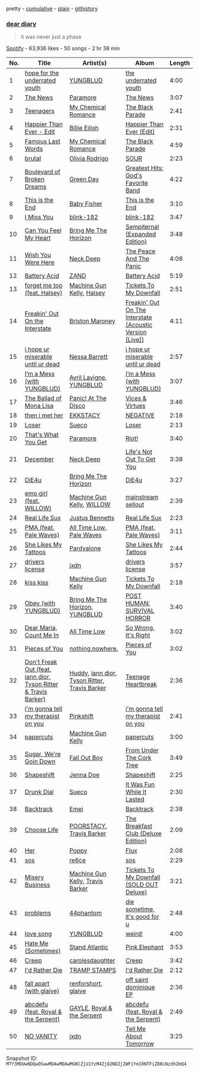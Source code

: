 pretty - [cumulative](/playlists/cumulative/37i9dQZF1DX1vEe0OWx8Fn.md) - [plain](/playlists/plain/37i9dQZF1DX1vEe0OWx8Fn) - [githistory](https://github.githistory.xyz/mackorone/spotify-playlist-archive/blob/main/playlists/plain/37i9dQZF1DX1vEe0OWx8Fn)

### [dear diary](https://open.spotify.com/playlist/37i9dQZF1DX1vEe0OWx8Fn)

> it was never just a phase

[Spotify](https://open.spotify.com/user/spotify) - 63,936 likes - 50 songs - 2 hr 38 min

| No. | Title | Artist(s) | Album | Length |
|---|---|---|---|---|
| 1 | [hope for the underrated youth](https://open.spotify.com/track/24qhW8fqWyrMHqkBfM2HPk) | [YUNGBLUD](https://open.spotify.com/artist/6Ad91Jof8Niiw0lGLLi3NW) | [the underrated youth](https://open.spotify.com/album/0kGTcfwQC5nlsubgxUXdwP) | 4:00 |
| 2 | [The News](https://open.spotify.com/track/02oTRx0v3GloOe5VJZgjC7) | [Paramore](https://open.spotify.com/artist/74XFHRwlV6OrjEM0A2NCMF) | [The News](https://open.spotify.com/album/6Qc7G45dQ8rA91IbPrTUFR) | 3:07 |
| 3 | [Teenagers](https://open.spotify.com/track/7j31rVgGX9Q2blT92VBEA0) | [My Chemical Romance](https://open.spotify.com/artist/7FBcuc1gsnv6Y1nwFtNRCb) | [The Black Parade](https://open.spotify.com/album/0FZK97MXMm5mUQ8mtudjuK) | 2:41 |
| 4 | [Happier Than Ever \- Edit](https://open.spotify.com/track/32BeYxKPrig1LefHsC0Xuo) | [Billie Eilish](https://open.spotify.com/artist/6qqNVTkY8uBg9cP3Jd7DAH) | [Happier Than Ever \(Edit\)](https://open.spotify.com/album/2kzPJWrTjVKEYWWhowXLnz) | 2:31 |
| 5 | [Famous Last Words](https://open.spotify.com/track/2d6m2F4I7wCuAKtSsdhh83) | [My Chemical Romance](https://open.spotify.com/artist/7FBcuc1gsnv6Y1nwFtNRCb) | [The Black Parade](https://open.spotify.com/album/0FZK97MXMm5mUQ8mtudjuK) | 4:59 |
| 6 | [brutal](https://open.spotify.com/track/6SRsiMl7w1USE4mFqrOhHC) | [Olivia Rodrigo](https://open.spotify.com/artist/1McMsnEElThX1knmY4oliG) | [SOUR](https://open.spotify.com/album/6s84u2TUpR3wdUv4NgKA2j) | 2:23 |
| 7 | [Boulevard of Broken Dreams](https://open.spotify.com/track/5GorCbAP4aL0EJ16frG2hd) | [Green Day](https://open.spotify.com/artist/7oPftvlwr6VrsViSDV7fJY) | [Greatest Hits: God's Favorite Band](https://open.spotify.com/album/3id4t9IqRoB1f1smOERtrY) | 4:22 |
| 8 | [This is the End](https://open.spotify.com/track/3j6dcEE1CiLize5IKgtAY4) | [Baby Fisher](https://open.spotify.com/artist/0xyKLUHH6HXyMAgsDQgVsA) | [This is the End](https://open.spotify.com/album/1fJStrEMC3WHoDmcStWh0h) | 3:10 |
| 9 | [I Miss You](https://open.spotify.com/track/1AdYZ6X00nXmO613Y7GJOl) | [blink\-182](https://open.spotify.com/artist/6FBDaR13swtiWwGhX1WQsP) | [blink\-182](https://open.spotify.com/album/4hBTxv4QRPePXCFcEI7Vjp) | 3:47 |
| 10 | [Can You Feel My Heart](https://open.spotify.com/track/0WSa1sucoNRcEeULlZVQXj) | [Bring Me The Horizon](https://open.spotify.com/artist/1Ffb6ejR6Fe5IamqA5oRUF) | [Sempiternal \(Expanded Edition\)](https://open.spotify.com/album/6IYPmM3xsOPL2XPSvf1ZAz) | 3:48 |
| 11 | [Wish You Were Here](https://open.spotify.com/track/4Ssi6tKwrTHi5qvDndrZRP) | [Neck Deep](https://open.spotify.com/artist/2TM0qnbJH4QPhGMCdPt7fH) | [The Peace And The Panic](https://open.spotify.com/album/76NbbdvTc4yP50p5m4u9H3) | 4:08 |
| 12 | [Battery Acid](https://open.spotify.com/track/4PmaAXwZN8DrgnnJgyiiY3) | [ZAND](https://open.spotify.com/artist/0zCrrgklotTrkkJDNUAury) | [Battery Acid](https://open.spotify.com/album/0zNko192Ppxps4hr8bcyXy) | 5:19 |
| 13 | [forget me too \(feat\. Halsey\)](https://open.spotify.com/track/1VSuFS7PahCN3SWbOcQ98m) | [Machine Gun Kelly](https://open.spotify.com/artist/6TIYQ3jFPwQSRmorSezPxX), [Halsey](https://open.spotify.com/artist/26VFTg2z8YR0cCuwLzESi2) | [Tickets To My Downfall](https://open.spotify.com/album/57lgFncHBYu5E3igZnuCJK) | 2:51 |
| 14 | [Freakin' Out On the Interstate](https://open.spotify.com/track/0awZwmlC6pxH65KTZpadmX) | [Briston Maroney](https://open.spotify.com/artist/7vtSUU3zpHeYJfX6BPNrJd) | [Freakin' Out On The Interstate \(Acoustic Version \[Live\]\)](https://open.spotify.com/album/0dXQf9UooGFoxLamqfkURl) | 4:11 |
| 15 | [i hope ur miserable until ur dead](https://open.spotify.com/track/4ka1FkKAMde6dQAFFMXKac) | [Nessa Barrett](https://open.spotify.com/artist/7pwufEBGfggjoI8twqlsmQ) | [i hope ur miserable until ur dead](https://open.spotify.com/album/3dv1xXXFHlv3WNSNsSZ93d) | 2:57 |
| 16 | [I’m a Mess \(with YUNGBLUD\)](https://open.spotify.com/track/1yvArCvZLTHiawRdWKSAWj) | [Avril Lavigne](https://open.spotify.com/artist/0p4nmQO2msCgU4IF37Wi3j), [YUNGBLUD](https://open.spotify.com/artist/6Ad91Jof8Niiw0lGLLi3NW) | [I’m a Mess \(with YUNGBLUD\)](https://open.spotify.com/album/7kpLyQOiE4j9bNCZhKvWBr) | 3:07 |
| 17 | [The Ballad of Mona Lisa](https://open.spotify.com/track/5rLi8B8qgk6qThwRnKHW2P) | [Panic! At The Disco](https://open.spotify.com/artist/20JZFwl6HVl6yg8a4H3ZqK) | [Vices & Virtues](https://open.spotify.com/album/5S0nsfYhHa1uz10V4yoWSL) | 3:46 |
| 18 | [then i met her](https://open.spotify.com/track/5sFIYKbII6QzRT57hCza5Z) | [EKKSTACY](https://open.spotify.com/artist/0ynzbXwyCzxicMKHBoOkSH) | [NEGATIVE](https://open.spotify.com/album/2momrvUqAMigmBoOOKuavE) | 2:18 |
| 19 | [Loser](https://open.spotify.com/track/1GAIibUEoZjvG4QsrabVWc) | [Sueco](https://open.spotify.com/artist/4iDroUFo89Y7YBsdDTBmTD) | [Loser](https://open.spotify.com/album/05FrlFmadVg3IuRnYp3Of5) | 2:13 |
| 20 | [That's What You Get](https://open.spotify.com/track/1JdKrFyoU05abww0Zv0ayQ) | [Paramore](https://open.spotify.com/artist/74XFHRwlV6OrjEM0A2NCMF) | [Riot!](https://open.spotify.com/album/71rziY9eLo1tA2dBMxrwhc) | 3:40 |
| 21 | [December](https://open.spotify.com/track/4oVdhvxZrKQTM9ZsUIZa3S) | [Neck Deep](https://open.spotify.com/artist/2TM0qnbJH4QPhGMCdPt7fH) | [Life's Not Out To Get You](https://open.spotify.com/album/3umOBqXWR9VnJTQoe9Qkkj) | 3:38 |
| 22 | [DiE4u](https://open.spotify.com/track/2gT72HL4Y84K2Mle3miAMJ) | [Bring Me The Horizon](https://open.spotify.com/artist/1Ffb6ejR6Fe5IamqA5oRUF) | [DiE4u](https://open.spotify.com/album/4L4TlrXB94790rqWBprweP) | 3:27 |
| 23 | [emo girl \(feat\. WILLOW\)](https://open.spotify.com/track/3tBZ60j1jQ7NJm8IjelyQe) | [Machine Gun Kelly](https://open.spotify.com/artist/6TIYQ3jFPwQSRmorSezPxX), [WILLOW](https://open.spotify.com/artist/3rWZHrfrsPBxVy692yAIxF) | [mainstream sellout](https://open.spotify.com/album/3sKZHtQoq3tPtkXbT8PJAc) | 2:39 |
| 24 | [Real Life Sux](https://open.spotify.com/track/5vddPg2RoRtqLwg3Pz3aI6) | [Justus Bennetts](https://open.spotify.com/artist/4PcesEvU9iICf7dwNt5B3l) | [Real Life Sux](https://open.spotify.com/album/0ZN9lMxI4jNT69TMVfCSjg) | 2:23 |
| 25 | [PMA \(feat\. Pale Waves\)](https://open.spotify.com/track/52BHuLFKoBemaQ1oOPFhFZ) | [All Time Low](https://open.spotify.com/artist/46gyXjRIvN1NL1eCB8GBxo), [Pale Waves](https://open.spotify.com/artist/0wOej91SVqB1zcYkW6xUtA) | [PMA \(feat\. Pale Waves\)](https://open.spotify.com/album/2Q6u1VzybZKzXfPMPQkyuz) | 3:11 |
| 26 | [She Likes My Tattoos](https://open.spotify.com/track/2Lle3tbO97Dd4I3deOZ92g) | [Pardyalone](https://open.spotify.com/artist/6M4q5QWjmpjuPAi7LVFEFG) | [She Likes My Tattoos](https://open.spotify.com/album/5K2xRnUFqZBB1FoWoegvp7) | 2:44 |
| 27 | [drivers license](https://open.spotify.com/track/6H7RUDjmjiGV4I9hE24Kk5) | [jxdn](https://open.spotify.com/artist/6Y64EaNqpqcZYTgs4c76gF) | [drivers license](https://open.spotify.com/album/0Hi8bTOS35xZM0zZ6S89hT) | 3:57 |
| 28 | [kiss kiss](https://open.spotify.com/track/69LvvkHnFFnX3d5eNObtMo) | [Machine Gun Kelly](https://open.spotify.com/artist/6TIYQ3jFPwQSRmorSezPxX) | [Tickets To My Downfall](https://open.spotify.com/album/57lgFncHBYu5E3igZnuCJK) | 2:18 |
| 29 | [Obey \(with YUNGBLUD\)](https://open.spotify.com/track/6MD6xpFK4cfquxRqXxqwjq) | [Bring Me The Horizon](https://open.spotify.com/artist/1Ffb6ejR6Fe5IamqA5oRUF), [YUNGBLUD](https://open.spotify.com/artist/6Ad91Jof8Niiw0lGLLi3NW) | [POST HUMAN: SURVIVAL HORROR](https://open.spotify.com/album/0e1WaSNDZnoPixaxDNdWo4) | 3:40 |
| 30 | [Dear Maria, Count Me In](https://open.spotify.com/track/0JJP0IS4w0fJx01EcrfkDe) | [All Time Low](https://open.spotify.com/artist/46gyXjRIvN1NL1eCB8GBxo) | [So Wrong, It's Right](https://open.spotify.com/album/0H4ELcHequ3OligrjWfrZP) | 3:02 |
| 31 | [Pieces of You](https://open.spotify.com/track/7CGz9zQ07qHQbqMemymj1h) | [nothing,nowhere.](https://open.spotify.com/artist/7FngGIEGgN3Iwauw1MvO4P) | [Pieces of You](https://open.spotify.com/album/5KYKGnxBPkx9dh3NpHfL84) | 3:02 |
| 32 | [Don't Freak Out \(feat\. iann dior, Tyson Ritter & Travis Barker\)](https://open.spotify.com/track/1IflC51n9KG5JJh5sHVU1D) | [Huddy](https://open.spotify.com/artist/3BxsweDMcgp9gNWmG40u6f), [iann dior](https://open.spotify.com/artist/6ASri4ePR7RlsvIQgWPJpS), [Tyson Ritter](https://open.spotify.com/artist/683FoiwWxywQus0rfoml0x), [Travis Barker](https://open.spotify.com/artist/4exLIFE8sISLr28sqG1qNX) | [Teenage Heartbreak](https://open.spotify.com/album/6J3MyFpk3rKOlthkLrW7q9) | 2:36 |
| 33 | [i'm gonna tell my therapist on you](https://open.spotify.com/track/1iUBNLLmZnBAjgkHysEv37) | [Pinkshift](https://open.spotify.com/artist/3bfSaJqEYosPcdoCN06G3P) | [i'm gonna tell my therapist on you](https://open.spotify.com/album/7mbrZNnHyQhzlKSwzP8Ojz) | 2:41 |
| 34 | [papercuts](https://open.spotify.com/track/3nkW3TPQjBip1lER4h78NX) | [Machine Gun Kelly](https://open.spotify.com/artist/6TIYQ3jFPwQSRmorSezPxX) | [papercuts](https://open.spotify.com/album/0VRQaT37pbnZC6E7pkX0aQ) | 3:00 |
| 35 | [Sugar, We're Goin Down](https://open.spotify.com/track/2TfSHkHiFO4gRztVIkggkE) | [Fall Out Boy](https://open.spotify.com/artist/4UXqAaa6dQYAk18Lv7PEgX) | [From Under The Cork Tree](https://open.spotify.com/album/5nkUSlIhtoJZMOUlB0sNCp) | 3:49 |
| 36 | [Shapeshift](https://open.spotify.com/track/08KAB8LahxJB28HExOmPnL) | [Jenna Doe](https://open.spotify.com/artist/537KNo7PHzbkHiv5SGQ0eT) | [Shapeshift](https://open.spotify.com/album/5hgChCe2iQ66hwlMAINHyf) | 2:25 |
| 37 | [Drunk Dial](https://open.spotify.com/track/5W0EeQs0I6luvjUM0ZXAuN) | [Sueco](https://open.spotify.com/artist/4iDroUFo89Y7YBsdDTBmTD) | [It Was Fun While It Lasted](https://open.spotify.com/album/0d2livswZ7Q3puCCJCE0Ge) | 2:30 |
| 38 | [Backtrack](https://open.spotify.com/track/7qhLm7FPhf7OjuSQoezTgC) | [Emei](https://open.spotify.com/artist/7E2aQQjErJocovYFjYLzWU) | [Backtrack](https://open.spotify.com/album/1HhLhDSaSqWGTb9DEkCt68) | 2:38 |
| 39 | [Choose Life](https://open.spotify.com/track/64bFcGOGHhAtNtYzneEDJV) | [POORSTACY](https://open.spotify.com/artist/7vSY9HEreOqb1Llar3UC38), [Travis Barker](https://open.spotify.com/artist/4exLIFE8sISLr28sqG1qNX) | [The Breakfast Club \(Deluxe Edition\)](https://open.spotify.com/album/2TdlMuVGZfRMgPvB467tu2) | 2:09 |
| 40 | [Her](https://open.spotify.com/track/4hcxkA5rIL9oNLcEMRBsmV) | [Poppy](https://open.spotify.com/artist/5mlbvTfWUOfDrUIK6dkNzv) | [Flux](https://open.spotify.com/album/2rnbGp9o1lJ0T77RBU1bCC) | 2:08 |
| 41 | [sos](https://open.spotify.com/track/1yIXLkLDBKV70WvEUOCR7u) | [re6ce](https://open.spotify.com/artist/4ULUpM5hJYKWhWdIViYrGK) | [sos](https://open.spotify.com/album/5GbZEpMjNPvk9ctHaAXevK) | 2:29 |
| 42 | [Misery Business](https://open.spotify.com/track/5YEHrYUjG9e0VPQLCp6vGo) | [Machine Gun Kelly](https://open.spotify.com/artist/6TIYQ3jFPwQSRmorSezPxX), [Travis Barker](https://open.spotify.com/artist/4exLIFE8sISLr28sqG1qNX) | [Tickets To My Downfall \(SOLD OUT Deluxe\)](https://open.spotify.com/album/13lMLnHs5qsmm687oRc3VC) | 3:21 |
| 43 | [problems](https://open.spotify.com/track/0YcJfsr91XXLiSapSQbtJf) | [44phantom](https://open.spotify.com/artist/1vwwjIPFeYoRfAUCqqO6cZ) | [die sometime, it's good for u](https://open.spotify.com/album/04JMztBf0vX3JfxKIaifGa) | 2:48 |
| 44 | [love song](https://open.spotify.com/track/0DZr4tVoYT3rUJzm9w15Lg) | [YUNGBLUD](https://open.spotify.com/artist/6Ad91Jof8Niiw0lGLLi3NW) | [weird!](https://open.spotify.com/album/1KsMhtT6PWdFuMCiNLvWmP) | 4:00 |
| 45 | [Hate Me \(Sometimes\)](https://open.spotify.com/track/69Y6dB1U7AZ0FfDdzol6ir) | [Stand Atlantic](https://open.spotify.com/artist/1W2Fv4YUnjC8hx2qQd6fGh) | [Pink Elephant](https://open.spotify.com/album/7mSFPsjZjTx8K1UmtDSQPu) | 3:53 |
| 46 | [Creep](https://open.spotify.com/track/5nC2VyPxefp5EXVViTcz7S) | [carolesdaughter](https://open.spotify.com/artist/2hiq2iBnUik3mrOfEgRSpB) | [Creep](https://open.spotify.com/album/4C9Io2lIQJdBo9RH1XK8Gj) | 3:42 |
| 47 | [I'd Rather Die](https://open.spotify.com/track/5f8v9LU1xMnkYRCRuepklb) | [TRAMP STAMPS](https://open.spotify.com/artist/27dC1hPiY4d4MVVFyBSC9W) | [I'd Rather Die](https://open.spotify.com/album/6ILcBWgSSwWJaD6kBkjvRW) | 2:12 |
| 48 | [fall apart \(with glaive\)](https://open.spotify.com/track/6vOY0h3OyLLSXouDtP6FkN) | [renforshort](https://open.spotify.com/artist/3GYvf7puxwkr51EYoD9E7D), [glaive](https://open.spotify.com/artist/4cJKDGSv4Dz9QycXYmo565) | [off saint dominique EP](https://open.spotify.com/album/5BxlFXGHkjDUMCRAGpVyHD) | 2:36 |
| 49 | [abcdefu \(feat\. Royal & the Serpent\)](https://open.spotify.com/track/3xSyUXUkSiBLsJNpPpG4v1) | [GAYLE](https://open.spotify.com/artist/2VSHKHBTiXWplO8lxcnUC9), [Royal & the Serpent](https://open.spotify.com/artist/64EHXDoln95lnccszdPum0) | [abcdefu \(feat\. Royal & the Serpent\)](https://open.spotify.com/album/4yfT2AABmfgPrr40yhhyXx) | 2:49 |
| 50 | [NO VANITY](https://open.spotify.com/track/0tQPcLmwvAnS5eXSuAUokD) | [jxdn](https://open.spotify.com/artist/6Y64EaNqpqcZYTgs4c76gF) | [Tell Me About Tomorrow](https://open.spotify.com/album/11xZPFzFKdaLz2BTS1d48T) | 3:25 |

Snapshot ID: `MTY3MDUwNDQwOSwwMDAwMDAwMGNlZjU1YzM4ZjQ2NDZjZWFiYmI0NTFiZDBiNzdhZmQ4`
